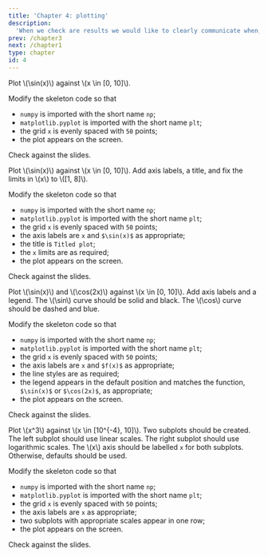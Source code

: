 ```yaml
---
title: 'Chapter 4: plotting'
description:
  'When we check are results we would like to clearly communicate when, and how, they are correct. This is often best done with a plot.'
prev: /chapter3
next: /chapter1
type: chapter
id: 4
---
```


<exercise id="1" title="matplotlib" type="slides">

<slides source="chapter4_01_matplotlib">
</slides>

</exercise>

<exercise id="2" title="Plotting a line">

Plot \\(\sin(x)\\) against \\(x \\in [0, 10]\\).

Modify the skeleton code so that

- `numpy` is imported with the short name `np`;
- `matplotlib.pyplot` is imported with the short name `plt`;
- the grid `x` is evenly spaced with `50` points;
- the plot appears on the screen.

<codeblock id="04_02">

Check against the slides.

</codeblock>

</exercise>

<exercise id="3" title="Labels and ranges">

Plot \\(\sin(x)\\) against \\(x \\in [0, 10]\\). Add axis labels, a title, and fix the limits in \\(x\\) to \\([1, 8]\\).

Modify the skeleton code so that

- `numpy` is imported with the short name `np`;
- `matplotlib.pyplot` is imported with the short name `plt`;
- the grid `x` is evenly spaced with `50` points;
- the axis labels are `x` and `$\sin(x)$` as appropriate;
- the title is `Titled plot`;
- the `x` limits are as required;
- the plot appears on the screen.

<codeblock id="04_03">

Check against the slides.

</codeblock>

</exercise>

</exercise>

<exercise id="4" title="Multiple plots">

Plot \\(\sin(x)\\) and \\(\cos(2x)\\) against \\(x \\in [0, 10]\\). Add axis labels and a legend. The \\(\sin\\) curve should be solid and black. The \\(\cos\\) curve should be dashed and blue.

Modify the skeleton code so that

- `numpy` is imported with the short name `np`;
- `matplotlib.pyplot` is imported with the short name `plt`;
- the grid `x` is evenly spaced with `50` points;
- the axis labels are `x` and `$f(x)$` as appropriate;
- the line styles are as required;
- the legend appears in the default position and matches the function, `$\sin(x)$` or `$\cos(2x)$`, as appropriate;
- the plot appears on the screen.

<codeblock id="04_04">

Check against the slides.

</codeblock>

</exercise>

<exercise id="5" title="Subplots" type="slides">

<slides source="chapter4_02_matplotlib_subplots">
</slides>

</exercise>

<exercise id="6" title="Subplots">

Plot \\(x^3\\) against \\(x \\in [10^{-4}, 10]\\). Two subplots should be created. The left subplot should use linear scales. The right subplot should use logarithmic scales. The \\(x\\) axis should be labelled `x` for both subplots. Otherwise, defaults should be used.

Modify the skeleton code so that

- `numpy` is imported with the short name `np`;
- `matplotlib.pyplot` is imported with the short name `plt`;
- the grid `x` is evenly spaced with `50` points;
- the axis labels are `x` as appropriate;
- two subplots with appropriate scales appear in one row;
- the plot appears on the screen.

<codeblock id="04_06">

Check against the slides.

</codeblock>

</exercise>
